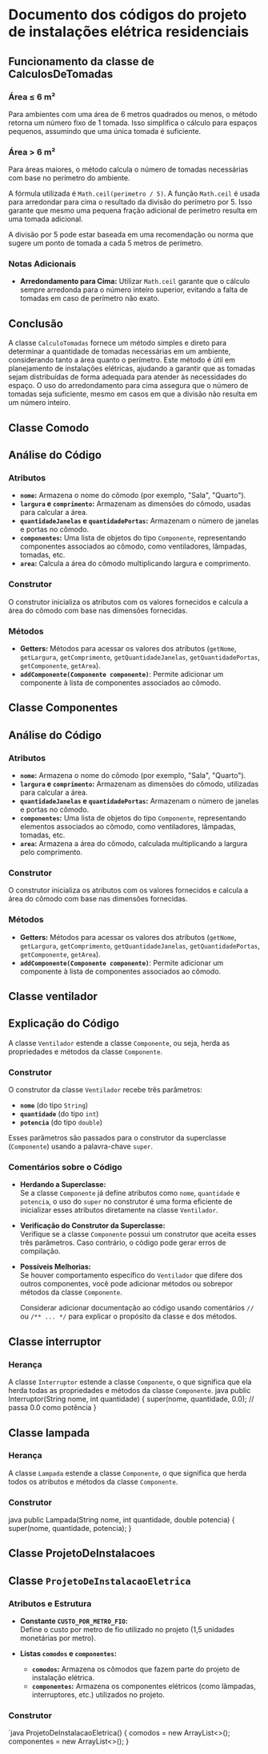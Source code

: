 # Documento dos códigos do projeto de instalações elétrica residenciais 

## Funcionamento da classe de CalculosDeTomadas

### Área ≤ 6 m²

Para ambientes com uma área de 6 metros quadrados ou menos, o método retorna um número fixo de 1 tomada. Isso simplifica o cálculo para espaços pequenos, assumindo que uma única tomada é suficiente.

### Área > 6 m²

Para áreas maiores, o método calcula o número de tomadas necessárias com base no perímetro do ambiente. 

A fórmula utilizada é `Math.ceil(perimetro / 5)`. A função `Math.ceil` é usada para arredondar para cima o resultado da divisão do perímetro por 5. Isso garante que mesmo uma pequena fração adicional de perímetro resulta em uma tomada adicional.

A divisão por 5 pode estar baseada em uma recomendação ou norma que sugere um ponto de tomada a cada 5 metros de perímetro.

### Notas Adicionais

- **Arredondamento para Cima:** Utilizar `Math.ceil` garante que o cálculo sempre arredonda para o número inteiro superior, evitando a falta de tomadas em caso de perímetro não exato.

## Conclusão

A classe `CalculoTomadas` fornece um método simples e direto para determinar a quantidade de tomadas necessárias em um ambiente, considerando tanto a área quanto o perímetro. Este método é útil em planejamento de instalações elétricas, ajudando a garantir que as tomadas sejam distribuídas de forma adequada para atender às necessidades do espaço. O uso do arredondamento para cima assegura que o número de tomadas seja suficiente, mesmo em casos em que a divisão não resulta em um número inteiro.


## Classe Comodo 

## Análise do Código

### Atributos

- **`nome`:** Armazena o nome do cômodo (por exemplo, "Sala", "Quarto").
- **`largura` e `comprimento`:** Armazenam as dimensões do cômodo, usadas para calcular a área.
- **`quantidadeJanelas` e `quantidadePortas`:** Armazenam o número de janelas e portas no cômodo.
- **`componentes`:** Uma lista de objetos do tipo `Componente`, representando componentes associados ao cômodo, como ventiladores, lâmpadas, tomadas, etc.
- **`area`:** Calcula a área do cômodo multiplicando largura e comprimento.

### Construtor

O construtor inicializa os atributos com os valores fornecidos e calcula a área do cômodo com base nas dimensões fornecidas.

### Métodos

- **Getters:** Métodos para acessar os valores dos atributos (`getNome`, `getLargura`, `getComprimento`, `getQuantidadeJanelas`, `getQuantidadePortas`, `getComponente`, `getArea`).
- **`addComponente(Componente componente)`**: Permite adicionar um componente à lista de componentes associados ao cômodo.

## Classe Componentes 
## Análise do Código

### Atributos

- **`nome`:** Armazena o nome do cômodo (por exemplo, "Sala", "Quarto").
- **`largura` e `comprimento`:** Armazenam as dimensões do cômodo, utilizadas para calcular a área.
- **`quantidadeJanelas` e `quantidadePortas`:** Armazenam o número de janelas e portas no cômodo.
- **`componentes`:** Uma lista de objetos do tipo `Componente`, representando elementos associados ao cômodo, como ventiladores, lâmpadas, tomadas, etc.
- **`area`:** Armazena a área do cômodo, calculada multiplicando a largura pelo comprimento.

### Construtor

O construtor inicializa os atributos com os valores fornecidos e calcula a área do cômodo com base nas dimensões fornecidas.

### Métodos

- **Getters:** Métodos para acessar os valores dos atributos (`getNome`, `getLargura`, `getComprimento`, `getQuantidadeJanelas`, `getQuantidadePortas`, `getComponente`, `getArea`).
- **`addComponente(Componente componente)`**: Permite adicionar um componente à lista de componentes associados ao cômodo.

## Classe ventilador 
## Explicação do Código


A classe `Ventilador` estende a classe `Componente`, ou seja, herda as propriedades e métodos da classe `Componente`.

### Construtor

O construtor da classe `Ventilador` recebe três parâmetros:
- **`nome`** (do tipo `String`)
- **`quantidade`** (do tipo `int`)
- **`potencia`** (do tipo `double`)

Esses parâmetros são passados para o construtor da superclasse (`Componente`) usando a palavra-chave `super`.

### Comentários sobre o Código

- **Herdando a Superclasse:**  
  Se a classe `Componente` já define atributos como `nome`, `quantidade` e `potencia`, o uso do `super` no construtor é uma forma eficiente de inicializar esses atributos diretamente na classe `Ventilador`.

- **Verificação do Construtor da Superclasse:**  
  Verifique se a classe `Componente` possui um construtor que aceita esses três parâmetros. Caso contrário, o código pode gerar erros de compilação.

- **Possíveis Melhorias:**  
  Se houver comportamento específico do `Ventilador` que difere dos outros componentes, você pode adicionar métodos ou sobrepor métodos da classe `Componente`.

  Considerar adicionar documentação ao código usando comentários `//` ou `/** ... */` para explicar o propósito da classe e dos métodos.

## Classe interruptor 

### Herança

A classe `Interruptor` estende a classe `Componente`, o que significa que ela herda todas as propriedades e métodos da classe `Componente`.
java
public Interruptor(String nome, int quantidade) {
    super(nome, quantidade, 0.0); // passa 0.0 como potência
}


## Classe lampada

### Herança

A classe `Lampada` estende a classe `Componente`, o que significa que herda todos os atributos e métodos da classe `Componente`.

### Construtor

java
public Lampada(String nome, int quantidade, double potencia) {
    super(nome, quantidade, potencia);
}

## Classe ProjetoDeInstalacoes 
## Classe `ProjetoDeInstalacaoEletrica`

### Atributos e Estrutura

- **Constante `CUSTO_POR_METRO_FIO`:**  
  Define o custo por metro de fio utilizado no projeto (1,5 unidades monetárias por metro).

- **Listas `comodos` e `componentes`:**  
  - **`comodos`:** Armazena os cômodos que fazem parte do projeto de instalação elétrica.  
  - **`componentes`:** Armazena os componentes elétricos (como lâmpadas, interruptores, etc.) utilizados no projeto.

### Construtor
`java
ProjetoDeInstalacaoEletrica() {
    comodos = new ArrayList<>();
    componentes = new ArrayList<>();
}


